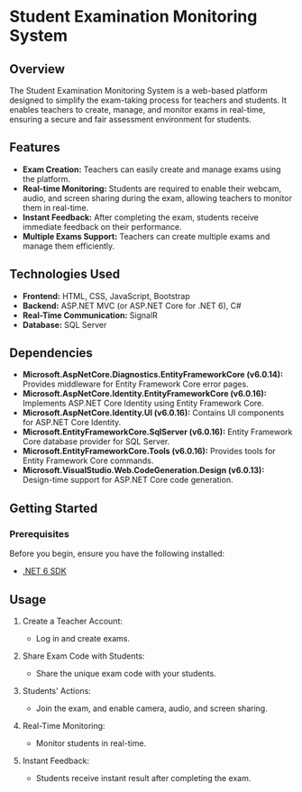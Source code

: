 # Student Examination Monitoring System

## Overview

The Student Examination Monitoring System is a web-based platform designed to simplify the exam-taking process for teachers and students. It enables teachers to create, manage, and monitor exams in real-time, ensuring a secure and fair assessment environment for students.

## Features

- **Exam Creation:** Teachers can easily create and manage exams using the platform.
- **Real-time Monitoring:** Students are required to enable their webcam, audio, and screen sharing during the exam, allowing teachers to monitor them in real-time.
- **Instant Feedback:** After completing the exam, students receive immediate feedback on their performance.
- **Multiple Exams Support:** Teachers can create multiple exams and manage them efficiently.

## Technologies Used

- **Frontend:** HTML, CSS, JavaScript, Bootstrap
- **Backend:** ASP.NET MVC (or ASP.NET Core for .NET 6), C#
- **Real-Time Communication:** SignalR
- **Database:** SQL Server


## Dependencies

- **Microsoft.AspNetCore.Diagnostics.EntityFrameworkCore (v6.0.14):** Provides middleware for Entity Framework Core error pages.
- **Microsoft.AspNetCore.Identity.EntityFrameworkCore (v6.0.16):** Implements ASP.NET Core Identity using Entity Framework Core.
- **Microsoft.AspNetCore.Identity.UI (v6.0.16):** Contains UI components for ASP.NET Core Identity.
- **Microsoft.EntityFrameworkCore.SqlServer (v6.0.16):** Entity Framework Core database provider for SQL Server.
- **Microsoft.EntityFrameworkCore.Tools (v6.0.16):** Provides tools for Entity Framework Core commands.
- **Microsoft.VisualStudio.Web.CodeGeneration.Design (v6.0.13):** Design-time support for ASP.NET Core code generation.


## Getting Started

### Prerequisites

Before you begin, ensure you have the following installed:

- [.NET 6 SDK](https://dotnet.microsoft.com/download/dotnet/6.0)



## Usage

1. Create a Teacher Account:

    * Log in and create exams.
2. Share Exam Code with Students:

    * Share the unique exam code with your students.
3. Students' Actions:

    * Join the exam, and enable camera, audio, and screen sharing.
4. Real-Time Monitoring:

    * Monitor students in real-time.
5. Instant Feedback:

    * Students receive instant result after completing the exam.


